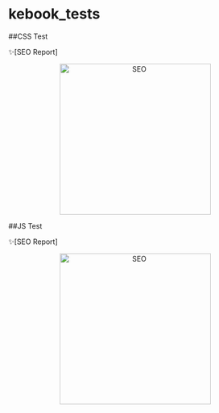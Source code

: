# kebook_tests

##CSS Test

 ✨[SEO Report]
 
 <p align="center">

  <img src="./CSS-Test/images/CSS_SEO" alt="SEO" width="300"/>

<p align="center">

##JS Test

 ✨[SEO Report]
 
 <p align="center">

  <img src="./JS-Test/images/CSS_SEO" alt="SEO" width="300"/>

<p align="center">
